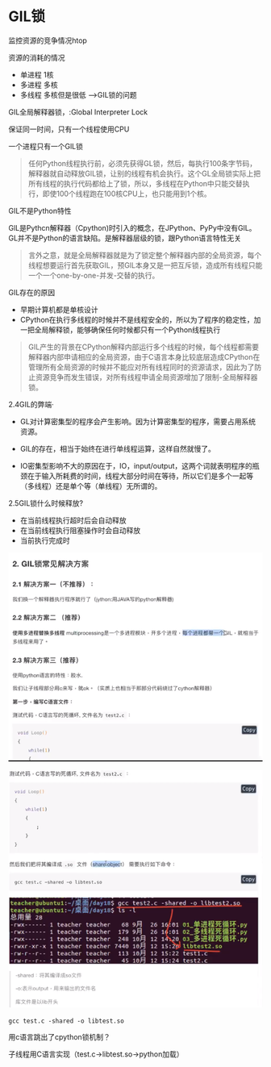 # GIL锁

监控资源的竞争情况htop

资源的消耗的情况

- 单进程	 1核
- 多进程     多核
- 多线程     多核但是很低  ——>GIL锁的问题

GIL全局解释器锁，:Global Interpreter Lock

保证同一时间，只有一个线程使用CPU

一个进程只有一个GlL锁

> 任何Python线程执行前，必须先获得GL锁，然后，每执行100条字节码，解释器就自动释放GlL锁，让别的线程有机会执行。这个GL全局锁实际上把所有线程的执行代码都给上了锁，所以，多线程在Python中只能交替执行，即使100个线程跑在100核CPU上，也只能用到1个核。

GIL不是Python特性

GlL是Pythcn解释器（Cpython)时引入的概念，在JPython、PyPy中没有GlL。GL并不是Python的语言缺陷。是解释器层级的锁，跟Python语言特性无关

> 言外之意，就是全局解释器就是为了锁定整个解释器内部的全局资源，每个线程想要运行首先获取GIL，预GlL本身又是一把互斥锁，造成所有线程只能一个一个one-by-one-并发-交替的执行。

GIL存在的原因

- 早期计算机都是单核设计
- CPython在执行多线程的时候并不是线程安全的，所以为了程序的稳定性，加一把全局解释锁，能够确保任何时候都只有一个Python线程执行

> GIL产生的背景在CPython解释内部运行多个线程的时候，每个线程都需要解释器内部申请相应的全局资源，由于C语言本身比较底层造成CPython在管理所有全局资源的时候并不能应对所有线程同时的资源请求，因此为了防止资源竞争而发生错误，对所有线程申请全局资源增加了限制-全局解释器锁。

2.4GIL的弊端·

- GL对计算密集型的程序会产生影响。因为计算密集型的程序，需要占用系统资源。

- GIL的存在，相当于始终在进行单线程运算，这样自然就慢了。

- IO密集型影响不大的原因在于，IO，input/output，这两个词就表明程序的瓶颈在于输入所耗费的时间，线程大部分时间在等待，所以它们是多个一起等（多线程）还是单个等（单线程）无所谓的。

2.5GIL锁什么时候释放?

- 在当前线程执行超时后会自动释放
- 在当前线程执行阻塞操作时会自动释放
- 当前执行完成时

![zyu0-2020-11-09_16-04-43](assets/zyu0-2020-11-09_16-04-43.png)

 ![zyu0-2020-11-09_16-07-43](assets/zyu0-2020-11-09_16-07-43.png)



`gcc test.c -shared -o libtest.so`

用c语言跳出了cpython锁机制？

子线程用C语言实现（test.c->libtest.so->python加载）

